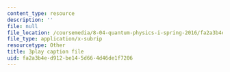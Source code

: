 ```yaml
---
content_type: resource
description: ''
file: null
file_location: /coursemedia/8-04-quantum-physics-i-spring-2016/fa2a3b4ed912be145d664d46de1f7206_J2ltXyByPJA.srt
file_type: application/x-subrip
resourcetype: Other
title: 3play caption file
uid: fa2a3b4e-d912-be14-5d66-4d46de1f7206
---
```


